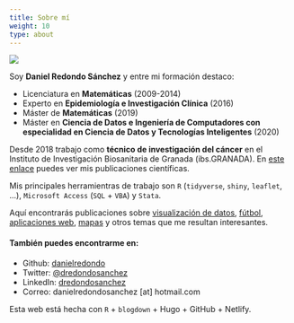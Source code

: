 ```yaml
---
title: Sobre mí
weight: 10
type: about
---
```


![](/about/logo_about.jpeg)

Soy **Daniel Redondo Sánchez** y entre mi formación destaco:

- Licenciatura en **Matemáticas** (2009-2014)
- Experto en **Epidemiología e Investigación Clínica** (2016)
- Máster de **Matemáticas** (2019)
- Máster en **Ciencia de Datos e Ingeniería de Computadores con especialidad en Ciencia de Datos y Tecnologías Inteligentes** (2020)

Desde 2018 trabajo como **técnico de investigación del cáncer** en el Instituto de Investigación Biosanitaria de Granada (ibs.GRANADA). En [este enlace](/publicaciones) puedes ver mis publicaciones científicas. 

Mis principales herramientras de trabajo son `R` (`tidyverse`, `shiny`, `leaflet`, ...), `Microsoft Access` (`SQL` + `VBA`) y `Stata`.

Aquí encontrarás publicaciones sobre [visualización de datos](/tags/dataviz/), [fútbol](/tags/futbol/), [aplicaciones web](/aplicaciones/), [mapas](/tags/mapas/) y otros temas que me resultan interesantes.

#### También puedes encontrarme en:

* Github: [danielredondo](https://github.com/danielredondo)
* Twitter: [@dredondosanchez](https://twitter.com/dredondosanchez)  
* LinkedIn: [dredondosanchez](https://www.linkedin.com/in/dredondosanchez/)
* Correo: danielredondosanchez [at] hotmail.com

Esta web está hecha con `R` + `blogdown` + Hugo + GitHub + Netlify.